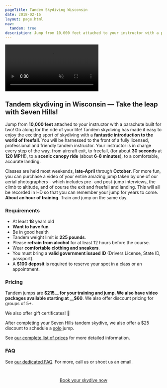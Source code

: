 ```yaml
---
pageTitle: Tandem Skydiving Wisconsin
date: 2018-02-16
layout: page.html
nav:
  tandem: true
description: Jump from 10,000 feet attached to your instructor with a parachute built for two! Go along for the ride of your life! You will be harnessed to the front of a fully licensed, professional and friendly tandem instructor.
---
```


<video class="tandem-video" autoplay="autoplay" loop="true" muted="">
  <source src="../video/boom.mp4">
  <source src="../video/boom.webm">
</video>

## Tandem skydiving in Wisconsin &mdash; Take the leap with Seven Hills!

Jump from __10,000 feet__ attached to your instructor with a parachute built for two! Go along for the ride of your life! Tandem skydiving has made it easy to enjoy the exciting sport of skydiving with a __fantastic introduction to the world of freefall__. You will be harnessed to the front of a fully licensed, professional and friendly tandem instructor. Your instructor is in charge every step of the way, from aircraft exit, to freefall, (for about __30 seconds__ at __120 MPH__!), to a __scenic canopy ride__ (about __6-8 minutes__), to a comfortable, accurate landing.

Classes are held most weekends, __late-April__ through __October__. For more fun, you can purchase a video of your entire amazing jump taken by one of our aerial photographers - which includes pre- and post-jump interviews, the climb to altitude, and of course the exit and freefall and landing. This will all be recorded in HD so that you can remember your jump for years to come. __About an hour of training.__ Train and jump on the same day.

### Requirements

  * At least __18__ years old
  * __Want to have fun__
  * Be in good health
  * Tandem weight limit is __225 pounds__.
  * Please __refrain from alcohol__ for at least 12 hours before the course.
  * Wear __comfortable clothing and sneakers__.
  * You must bring a __valid government issued ID__ (Drivers License, State ID, passport).
  * A __$100 deposit__ is required to reserve your spot in a class or an appointment.

### Pricing

Tandem jumps are __$215__ for your training and jump. We also have video packages available starting at __$60__. We also offer discount pricing for groups of 5+.

We also offer gift certificates! 🎁

After completing your Seven Hills tandem skydive, we also offer a $25 discount to schedule a [solo](../solo-skydiving-wisconsin) jump.

See [our complete list of prices](../prices#tandem-pricing) for more detailed information.

### FAQ

See [our dedicated FAQ](../frequently-asked-questions). For more, call us or shoot us an email.

<div style="text-align: center;padding-top:2em">
  <a href="../../book-now" class="button button--primary">Book your skydive now</a>
</div>

<br>
